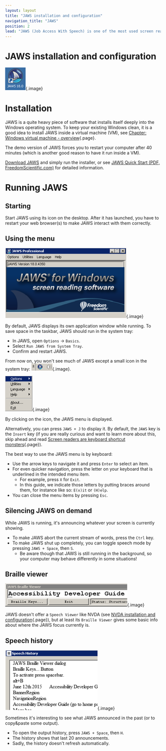 ```yaml
---
layout: layout
title: "JAWS installation and configuration"
navigation_title: "JAWS"
position: 2
lead: "JAWS (Job Access With Speech) is one of the most used screen readers. Therefore it's very important to ensure its compatibility with your websites. Due to its heavy weight, JAWS is a rather clumsy companion while developing, but it's absolutely crucial to fire it up every now and then to ensure accessibility."
---
```


# JAWS installation and configuration

![JAWS icon](_media/jaws-icon.png){.image}

# Installation

JAWS is a quite heavy piece of software that installs itself deeply into the Windows operating system. To keep your existing Windows clean, it is a good idea to install JAWS inside a virtual machine (VM), see [Chapter: Windows virtual machine - overview](/part--setup-of-the-accessibility-environment---introduction/chapter--windows-virtual-machine---overview){.page}.

The demo version of JAWS forces you to restart your computer after 40 minutes (which is another good reason to have it run inside a VM).

[Download JAWS](http://www.freedomscientific.com/Downloads/JAWS) and simply run the installer, or see [JAWS Quick Start (PDF, FreedomScientific.com)](http://www.freedomscientific.com/Content/Documents/Manuals/JAWS/JAWS-Quick-Start-Guide.pdf) for detailed information.

# Running JAWS

## Starting

Start JAWS using its icon on the desktop. After it has launched, you have to restart your web browser(s) to make JAWS interact with them correctly.

## Using the menu

![JAWS application window](_media/jaws-application-window.png){.image}

By default, JAWS displays its own application window while running. To save space in the taskbar, JAWS should run in the system tray:

- In JAWS, open `Options` -> `Basics`.
- Select `Run JAWS from System Tray`.
- Confirm and restart JAWS.

From now on, you won't see much of JAWS except a small icon in the system tray: ![JAWS in the system tray](_media/jaws-in-the-system-tray.png){.image}.

![The JAWS menu](_media/the-jaws-menu.png){.image}

By clicking on the icon, the JAWS menu is displayed.

Alternatively, you can press `JAWS + J` to display it. By default, the `JAWS` key is the `Insert` key (if you are really curious and want to learn more about this, skip ahead and read [Screen readers are keyboard shortcut monsters](/part--knowledge-about-accessibility---introduction/chapter--introduction-to-desktop-screen-reader-usage---overview/screen-readers-are-keyboard-shortcut-monsters){.page}).

The best way to use the JAWS menu is by keyboard:

- Use the arrow keys to navigate it and press `Enter` to select an item.
- For even quicker navigation, press the letter on your keyboard that is underlined in the intended menu item.
    - For example, press `X` for `Exit`.
    - In this guide, we indicate those letters by putting braces around them, for instance like so: `E(x)it` or `(H)elp`.
- You can close the menu items by pressing `Esc`.

## Silencing JAWS on demand

While JAWS is running, it's announcing whatever your screen is currently showing.

- To make JAWS abort the current stream of words, press the `Ctrl` key.
- To make JAWS shut up completely, you can toggle speech mode by pressing `JAWS + Space`, then `S`.
    - Be aware though that JAWS is still running in the background, so your computer may behave differently in some situations!

## Braille viewer

![JAWS braille viewer](_media/jaws-braille-viewer.png){.image}

JAWS doesn't offer a `Speech Viewer` like NVDA (see [NVDA installation and configuration](/part--setup-of-the-accessibility-environment---introduction/chapter--screen-readers---overview/nvda-installation-and-configuration){.page}), but at least its `Braille Viewer` gives some basic info about where the JAWS focus currently is.

## Speech history

![JAWS speech history dialog](_media/jaws-speech-history-dialog.png){.image}

Sometimes it's interesting to see what JAWS announced in the past (or to copy&paste some output).

- To open the output history, press `JAWS + Space`, then `H`.
- The history shows that last 20 announcements.
- Sadly, the history doesn't refresh automatically.